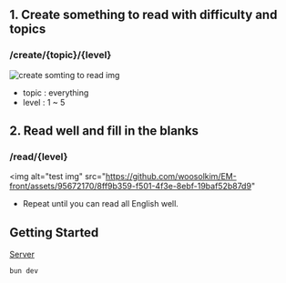 ## 1. Create something to read with difficulty and topics

### /create/{topic}/{level}

<img 
alt="create somting to read img"
src="https://github.com/woosolkim/EM-front/assets/95672170/ec973e8c-fe61-492a-ad4b-b0602f35e015">

- topic : everything
- level : 1 ~ 5

## 2. Read well and fill in the blanks

### /read/{level}

<img
alt="test img"
src="https://github.com/woosolkim/EM-front/assets/95672170/8ff9b359-f501-4f3e-8ebf-19baf52b87d9"

>

- Repeat until you can read all English well.

## Getting Started

[Server](https://github.com/woosolkim/EM-server)

```bash
bun dev
```
